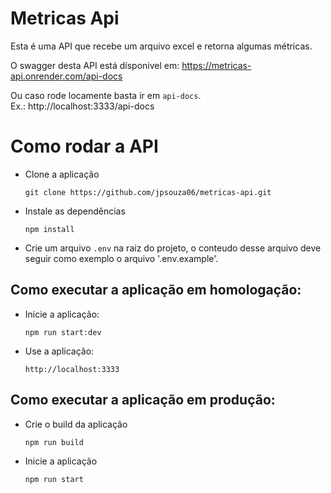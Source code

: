 # Metricas Api
Esta é uma API que recebe um arquivo excel e retorna algumas métricas.

O swagger desta API está dísponivel em: <a>https://metricas-api.onrender.com/api-docs</a>

Ou caso rode locamente basta ir em `api-docs`. <br/>
Ex.: <a>http://localhost:3333/api-docs</a>

# Como rodar a API

- Clone a aplicação
  ```
  git clone https://github.com/jpsouza06/metricas-api.git
  ```

- Instale as dependências
  ```
  npm install
  ```

- Crie um arquivo `.env` na raiz do projeto, o conteudo desse arquivo deve 
seguir como exemplo o arquivo '.env.example'.

## Como executar a aplicação  em homologação:
- Inicie a aplicação:
  ```
  npm run start:dev
  ```

- Use a aplicação:
  ```
  http://localhost:3333
  ```

## Como executar a aplicação em produção:
- Crie o build da aplicação
  ```
  npm run build
  ```

- Inicie a aplicação
  ```
  npm run start
  ```
